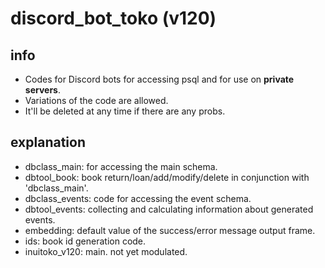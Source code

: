 # discord_bot_toko (v120)
## info
- Codes for Discord bots for accessing psql and for use on **private servers**.
- Variations of the code are allowed.
- It'll be deleted at any time if there are any probs.

## explanation
- dbclass_main: for accessing the main schema.
- dbtool_book: book return/loan/add/modify/delete in conjunction with 'dbclass_main'.
- dbclass_events: code for accessing the event schema.
- dbtool_events: collecting and calculating information about generated events.
- embedding: default value of the success/error message output frame.
- ids: book id generation code.
- inuitoko_v120: main. not yet modulated.
